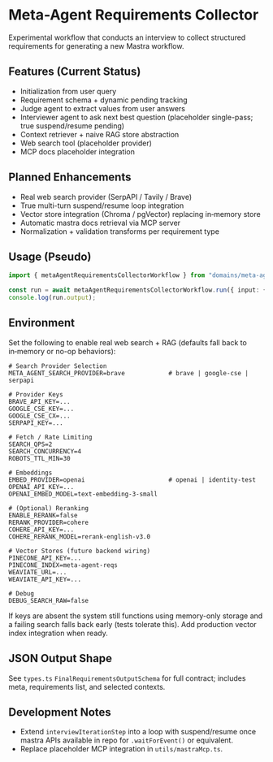 # Meta-Agent Requirements Collector

Experimental workflow that conducts an interview to collect structured requirements for generating a new Mastra workflow.

## Features (Current Status)
- Initialization from user query
- Requirement schema + dynamic pending tracking
- Judge agent to extract values from user answers
- Interviewer agent to ask next best question (placeholder single-pass; true suspend/resume pending)
- Context retriever + naive RAG store abstraction
- Web search tool (placeholder provider)
- MCP docs placeholder integration

## Planned Enhancements
- Real web search provider (SerpAPI / Tavily / Brave)
- True multi-turn suspend/resume loop integration
- Vector store integration (Chroma / pgVector) replacing in‑memory store
- Automatic mastra docs retrieval via MCP server
- Normalization + validation transforms per requirement type

## Usage (Pseudo)
```ts
import { metaAgentRequirementsCollectorWorkflow } from "domains/meta-agent/requirements-collector";

const run = await metaAgentRequirementsCollectorWorkflow.run({ input: { query: "Create a workflow that ingests RSS feeds and summarizes daily" } });
console.log(run.output);
```

## Environment
Set the following to enable real web search + RAG (defaults fall back to in‑memory or no-op behaviors):

```
# Search Provider Selection
META_AGENT_SEARCH_PROVIDER=brave            # brave | google-cse | serpapi

# Provider Keys
BRAVE_API_KEY=...
GOOGLE_CSE_KEY=...
GOOGLE_CSE_CX=...
SERPAPI_KEY=...

# Fetch / Rate Limiting
SEARCH_QPS=2
SEARCH_CONCURRENCY=4
ROBOTS_TTL_MIN=30

# Embeddings
EMBED_PROVIDER=openai                       # openai | identity-test
OPENAI_API_KEY=...
OPENAI_EMBED_MODEL=text-embedding-3-small

# (Optional) Reranking
ENABLE_RERANK=false
RERANK_PROVIDER=cohere
COHERE_API_KEY=...
COHERE_RERANK_MODEL=rerank-english-v3.0

# Vector Stores (future backend wiring)
PINECONE_API_KEY=...
PINECONE_INDEX=meta-agent-reqs
WEAVIATE_URL=...
WEAVIATE_API_KEY=...

# Debug
DEBUG_SEARCH_RAW=false
```

If keys are absent the system still functions using memory-only storage and a failing search falls back early (tests tolerate this). Add production vector index integration when ready.

## JSON Output Shape
See `types.ts` `FinalRequirementsOutputSchema` for full contract; includes meta, requirements list, and selected contexts.

## Development Notes
- Extend `interviewIterationStep` into a loop with suspend/resume once mastra APIs available in repo for `.waitForEvent()` or equivalent.
- Replace placeholder MCP integration in `utils/mastraMcp.ts`.
